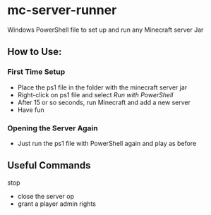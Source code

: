 # mc-server-runner
Windows PowerShell file to set up and run any Minecraft server Jar

## How to Use:
### First Time Setup
- Place the ps1 file in the folder with the minecraft server jar
- Right-click on ps1 file and select *Run with PowerShell*
- After 15 or so seconds, run Minecraft and add a new server
- Have fun
### Opening the Server Again
- Just run the ps1 file with PowerShell again and play as before

## Useful Commands
stop
- close the server
op <user>
- grant a player admin rights

